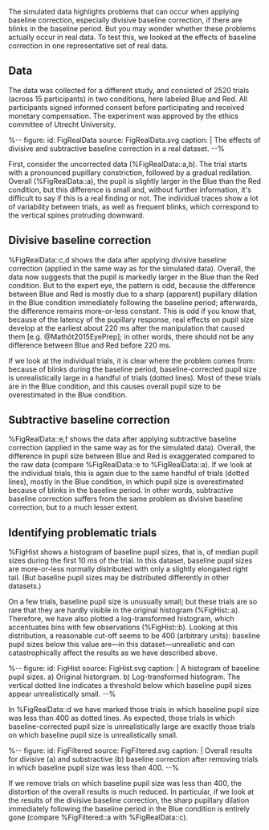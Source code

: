 The simulated data highlights problems that can occur when applying baseline correction, especially divisive baseline correction, if there are blinks in the baseline period. But you may wonder whether these problems actually occur in real data. To test this, we looked at the effects of baseline correction in one representative set of real data.


## Data

The data was collected for a different study, and consisted of 2520 trials (across 15 participants) in two conditions, here labeled Blue and Red. All participants signed informed consent before participating and received monetary compensation. The experiment was approved by the ethics committee of Utrecht University.


%--
figure:
 id: FigRealData
 source: FigRealData.svg
 caption: |
  The effects of divisive and subtractive baseline correction in a real dataset.
--%


First, consider the uncorrected data (%FigRealData::a,b). The trial starts with a pronounced pupillary constriction, followed by a gradual redilation. Overall (%FigRealData::a), the pupil is slightly larger in the Blue than the Red condition, but this difference is small and, without further information, it's difficult to say if this is a real finding or not. The individual traces show a lot of variability between trials, as well as frequent blinks, which correspond to the vertical spines protruding downward.


## Divisive baseline correction

%FigRealData::c,d shows the data after applying divisive baseline correction (applied in the same way as for the simulated data). Overall, the data now suggests that the pupil is markedly larger in the Blue than the Red condition. But to the expert eye, the pattern is odd, because the difference between Blue and Red is mostly due to a sharp (apparent) pupillary dilation in the Blue condition immediately following the baseline period; afterwards, the difference remains more-or-less constant. This is odd if you know that, because of the latency of the pupillary response, real effects on pupil size develop at the earliest about 220 ms after the manipulation that caused them [e.g. @Mathôt2015EyePrep]; in other words, there should not be any difference between Blue and Red before 220 ms.

If we look at the individual trials, it is clear where the problem comes from: because of blinks during the baseline period, baseline-corrected pupil size is unrealistically large in a handful of trials (dotted lines). Most of these trials are in the Blue condition, and this causes overall pupil size to be overestimated in the Blue condition.


## Subtractive baseline correction

%FigRealData::e,f shows the data after applying subtractive baseline correction (applied in the same way as for the simulated data). Overall, the difference in pupil size between Blue and Red is exaggerated compared to the raw data (compare %FigRealData::e to %FigRealData::a). If we look at the individual trials, this is again due to the same handful of trials (dotted lines), mostly in the Blue condition, in which pupil size is overestimated because of blinks in the baseline period. In other words, subtractive baseline correction suffers from the same problem as divisive baseline correction, but to a much lesser extent. 


## Identifying problematic trials

%FigHist shows a histogram of baseline pupil sizes, that is, of median pupil sizes during the first 10 ms of the trial. In this dataset, baseline pupil sizes are more-or-less normally distributed with only a slightly elongated right tail. (But baseline pupil sizes may be distributed differently in other datasets.)

On a few trials, baseline pupil size is unusually small; but these trials are so rare that they are hardly visible in the original histogram (%FigHist::a). Therefore, we have also plotted a log-transformed histogram, which accentuates bins with few observations (%FigHist::b). Looking at this distribution, a reasonable cut-off seems to be 400 (arbitrary units): baseline pupil sizes below this value are—in this dataset—unrealistic and can catastrophically affect the results as we have described above.


%--
figure:
 id: FigHist
 source: FigHist.svg
 caption: |
  A histogram of baseline pupil sizes. a) Original historgram. b) Log-transformed histogram. The vertical dotted line indicates a threshold below which baseline pupil sizes appear unrealistically small.
--%


In %FigRealData::d we have marked those trials in which baseline pupil size was less than 400 as dotted lines. As expected, those trials in which baseline-corrected pupil size is unrealistically large are exactly those trials on which baseline pupil size is unrealistically small.


%--
figure:
 id: FigFiltered
 source: FigFiltered.svg
 caption: |
  Overall results for divisive (a) and substractive (b) baseline correction after removing trials in which baseline pupil size was less than 400.
--%


If we remove trials on which baseline pupil size was less than 400, the distortion of the overall results is much reduced. In particular, if we look at the results of the divisive baseline correction, the sharp pupillary dilation immediately following the baseline period in the Blue condition is entirely gone (compare %FigFiltered::a with %FigRealData::c).
